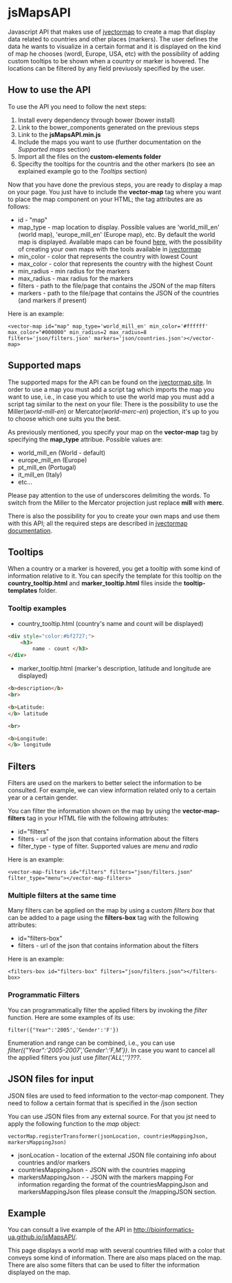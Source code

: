 # jsMapsAPI

Javascript API that makes use of [jvectormap](http://jvectormap.com/)  to create a map that display data related to countries and other places (markers). The user defines the data he wants to visualize in a certain format and it is displayed on the kind of map he chooses (wordl, Europe, USA, etc) with the possibility of adding custom tooltips to be shown when a country or marker is hovered.
The locations can be filtered by any field previuosly specified by the user.

## How to use the API

To use the API you need to follow the next steps:
1. Install every dependency through bower (bower install)
2. Link to the bower_components generated on the previous steps
3. Link to the **jsMapsAPI.min.js**
4. Include the maps you want to use (further documentation on the _Supported maps_ section)
5. Import all the files on the **custom-elements folder**
6. Specifty the tooltips for the countris and the other markers (to see an explained example go to the _Tooltips_ section)

Now that you have done the previous steps, you are ready to display a map on your page. You just have to include the **vector-map** tag where you want to place the map component on your HTML; the tag attributes are as follows:

- id - "map"
- map_type - map location to display. Possible values are 'world_mill_en' (world map), 'europe_mill_en' (Europe map), etc. By default the world map is displayed. Available maps can be found [here](http://jvectormap.com/maps/), with the possibility of creating your own maps with the tools available in [jvectormap](http://jvectormap.com/documentation/gis-converter/)
- min_color - color that represents the country with lowest Count
- max_color - color that represents the country with the highest Count
- min_radius - min radius for the markers
- max_radius - max radius for the markers
- filters - path to the file/page that contains the JSON of the map filters
- markers - path to the file/page that contains the JSON of the countries (and markers if present)

Here is an example:

    <vector-map id="map" map_type='world_mill_en' min_color='#ffffff' max_color="#000000" min_radius=2 max_radius=8 filters='json/filters.json' markers='json/countries.json'></vector-map>

## Supported maps

The supported maps for the API can be found on the [jvectormap site](http://jvectormap.com/maps/). In order to use a map you must add a script tag which imports the map you want to use, i.e., in case you which to use the world map you must add a script tag similar to the next on your file:
    <script src="path/to/maps/folder/world-mill-en.js"></script>
There is the possibility to use the Miller(_world-mill-en_) or Mercator(_world-merc-en_) projection, it's up to you to choose which one suits you the best.

As previously mentioned, you specify your map on the __vector-map__ tag by specifying the __map_type__ attribue. Possible values are:
- world_mill_en (World - default)
- europe_mill_en (Europe)
- pt_mill_en (Portugal)
- it_mill_en (Italy)
- etc...

Please pay attention to the use of underscores delimiting the words. To switch from the Miller to the Mercator projection just replace __mill__ with __merc__.

There is also the possibility for you to create your own maps and use them with this API; all the required steps are described in [jvectormap documentation](http://jvectormap.com/documentation/gis-converter/).

## Tooltips

When a country or a marker is hovered, you get a tooltip with some kind of information relative to it. You can specify the template for this tooltip on the **country_tooltip.html** and **marker_tooltip.html** files inside the **tooltip-templates** folder.

### Tooltip examples

- country_tooltip.html (country's name and count will be displayed)
```html
<div style="color:#bf2727;">
    <h3>
        name - count </h3>
</div>
```

- marker_tooltip.html (marker's description, latitude and longitude are displayed)

```html
<b>description</b>
<br>

<b>Latitude:
</b> latitude

<br>

<b>Longitude:
</b> longitude
```


## Filters

Filters are used on the markers to better select the information to be consulted. For example, we can view information related only to a certain year or a certain gender.

You can filter the information shown on the map by using the **vector-map-filters** tag in your HTML file with the following attributes:

- id="filters"
- filters - url of the json that contains information about the filters
- filter_type - type of filter. Supported values are _menu_ and _radio_

Here is an example:

    <vector-map-filters id="filters" filters="json/filters.json" filter_type="menu"></vector-map-filters>

### Multiple filters at the same time

Many filters can be applied on the map by using a custom _filters box_ that can be added to a page using the **filters-box** tag with the following attributes:

- id="filters-box"
- filters - url of the json that contains information about the filters

Here is an example:

    <filters-box id="filters-box" filters="json/filters.json"></filters-box>


### Programmatic Filters

You can programmatically filter the applied filters by invoking the _filter_ function. Here are some examples of its use:

    filter({"Year":'2005','Gender':'F'})

Enumeration and range can be combined, i.e., you can use _filter({"Year":'2005-2007','Gender':'F,M'})_. In case you want to cancel all the applied filters you just use _filter('ALL','')???_.



## JSON files for input

JSON files are used to feed information to the vector-map component. They need to follow a certain format that is specified in the /json section

You can use JSON files from any external source. For that you jst need to apply the following function to the _map_ object:

    vectorMap.registerTransformer(jsonLocation, countriesMappingJson, markersMappingJson)

- jsonLocation - location of the external JSON file containing info about countries and/or markers
- countriesMappingJson - JSON with the countries mapping
- markersMappingJson - - JSON with the markers mapping
For information regarding the format of the countriesMappingJson and markersMappingJson files please consult the /mappingJSON section.


## Example

You can consult a live example of the API in http://bioinformatics-ua.github.io/jsMapsAPI/.

This page displays a world map with several countries filled with a color that conveys some kind of information. There are also maps placed on the map.
There are also some filters that can be used to filter the information displayed on the map.
